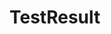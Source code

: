 <script lang="ts" setup>
  import TestResult from '@cypress-design/vue-testresult'
  import Button from '@cypress-design/vue-button'
  import { TestResults } from '@cypress-design/constants-testresult'
  import { IconActionTestReplay } from '@cypress-design/vue-icon'
</script>

# TestResult

<DemoWrapper>
  <div class="bg-[#fff] p-[16px] max-h-[480px] overflow-hidden overflow-y-auto">
    <template v-for="tr of TestResults">
      <TestResult :status="tr.status" :names=tr.names :added="tr.added" :modified="tr.modified" :flaky="tr.flaky" :hasGroups="tr.hasGroups">
        <Button
          variant="outline-light"
          size="32"
          class="!px-[8px] @lg/test-result:!px-[12px] h-[32px]"
        >
          <IconActionTestReplay />
          <span class="hidden @lg/test-result:inline ml-[8px]">
            Test Replay
          </span>
        </Button>
      </TestResult>
    </template>
  </div>
</DemoWrapper>

